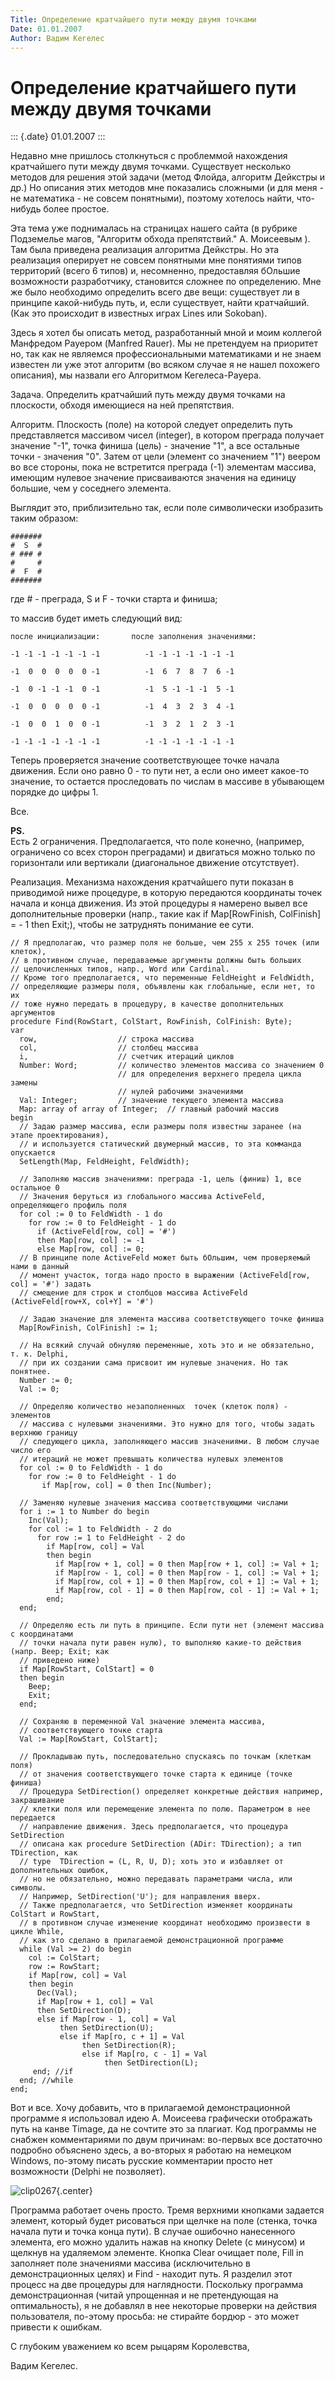 ```yaml
---
Title: Определение кратчайшего пути между двумя точками
Date: 01.01.2007
Author: Вадим Кегелес
---
```



Определение кратчайшего пути между двумя точками
================================================

::: {.date}
01.01.2007
:::

Недавно мне пришлось столкнуться с проблеммой нахождения кратчайшего
пути между двумя точками. Существует несколько методов для решения этой
задачи (метод Флойда, алгоритм Дейкстры и др.) Но описания этих методов
мне показались сложными (и для меня - не математика - не совсем
понятными), поэтому хотелось найти, что-нибудь более простое.

Эта тема уже поднималась на страницах нашего сайта (в рубрике Подземелье
магов, "Алгоритм обхода препятствий." А. Моисеевым ). Там была
приведена реализация алгоритма Дейкстры. Но эта реализация оперирует не
совсем понятными мне понятиями типов территорий (всего 6 типов) и,
несомненно, предоставляя бОльшие возможности разработчику, становится
сложнее по определению. Мне же было необходимо определить всего две
вещи: существует ли в принципе какой-нибудь путь, и, если существует,
найти кратчайший. (Как это происходит в известных играх Lines или
Sokoban).

Здесь я хотел бы описать метод, разработанный мной и моим коллегой
Манфредом Рауером (Manfred Rauer). Мы не претендуем на приоритет но, так
как не являемся профессиональными математиками и не знаем известен ли
уже этот алгоритм (во всяком случае я не нашел похожего описания), мы
назвали его Алгоритмом Кегелеса-Рауера.

Задача. Определить кратчайший путь между двумя точками на плоскости,
обходя имеющиеся на ней препятствия.

Алгоритм. Плоскость (поле) на которой следует определить путь
представляется массивом чисел (integer), в котором преграда получает
значение "-1", точка финиша (цель) - значение "1", а все остальные
точки - значения "0". Затем от цели (элемент со значением "1")
веером во все стороны, пока не встретится преграда (-1) элементам
массива, имеющим нулевое значение присваиваются значения на единицу
большие, чем у соседнего элемента.

Выглядит это, приблизительно так, если поле символически изобразить
таким образом:

    #######
    #  S  #
    # ### #
    #     #
    #  F  #
    #######

где # - преграда, S и F - точки старта и финиша;

то массив будет иметь следующий вид:

    после инициализации:       после заполнения значениями:

    -1 -1 -1 -1 -1 -1 -1          -1 -1 -1 -1 -1 -1 -1

    -1  0  0  0  0  0 -1          -1  6  7  8  7  6 -1

    -1  0 -1 -1 -1  0 -1          -1  5 -1 -1 -1  5 -1

    -1  0  0  0  0  0 -1          -1  4  3  2  3  4 -1

    -1  0  0  1  0  0 -1          -1  3  2  1  2  3 -1

    -1 -1 -1 -1 -1 -1 -1          -1 -1 -1 -1 -1 -1 -1

Теперь проверяется значение соответствующее точке начала движения. Если
оно равно 0 - то пути нет, а если оно имеет какое-то значение, то
остается проследовать по числам в массиве в убывающем порядке до цифры
1.

Все.

**PS.**  
Есть 2 ограничения. Предполагается, что поле конечно, (например,
ограничено со всех сторон преградами) и двигаться можно только по
горизонтали или вертикали (диагональное движение отсутствует).

Реализация. Механизма нахождения кратчайшего пути показан в приводимой
ниже процедуре, в которую передаются координаты точек начала и конца
движения. Из этой процедуры я намерено вывел все дополнительные проверки
(напр., такие как if Map\[RowFinish, ColFinish\] = - 1 then Exit;),
чтобы не затруднять понимание ее сути.

    // Я предполагаю, что размер поля не больше, чем 255 х 255 точек (или клеток),
    // в противном случае, передаваемые аргументы должны быть больших
    // целочисленных типов, напр., Word или Cardinal.
    // Кроме того предполагается, что переменные FeldHeight и FeldWidth,
    // определяющие размеры поля, объявлены как глобальные, если нет, то их
    // тоже нужно передать в процедуру, в качестве дополнительных аргументов
    procedure Find(RowStart, ColStart, RowFinish, ColFinish: Byte);
    var
      row,                  // строка массива
      col,                  // столбец массива
      i,                    // счетчик итераций циклов
      Number: Word;         // количество элементов массива со значением 0
                            // для определения верхнего предела цикла замены
                            // нулей рабочими значениями
      Val: Integer;         // значение текущего элемента массива
      Map: array of array of Integer;  // главный рабочий массив
    begin
      // Задаю размер массива, если размеры поля известны заранее (на этапе проектирования),
      // и используется статический двумерный массив, то эта комманда опускается
      SetLength(Map, FeldHeight, FeldWidth);
     
      // Заполняю массив значениями: преграда -1, цель (финиш) 1, все остальное 0 
      // Значения беруться из глобального массива ActiveFeld, определяющего профиль поля
      for col := 0 to FeldWidth - 1 do
        for row := 0 to FeldHeight - 1 do
          if (ActiveFeld[row, col] = '#')
          then Map[row, col] := -1
          else Map[row, col] := 0;
      // В принципе поле ActiveFeld может быть бОльшим, чем проверяемый нами в данный 
      // момент участок, тогда надо просто в выражении (ActiveFeld[row, col] = '#') задать 
      // смещение для строк и столбцов массива ActiveFeld (ActiveFeld[row+X, col+Y] = '#')
     
      // Задаю значение для элемента массива соответствующего точке финиша
      Map[RowFinish, ColFinish] := 1;
     
      // На всякий случай обнуляю переменные, хоть это и не обязательно, т. к. Delphi, 
      // при их создании сама присвоит им нулевые значения. Но так понятнее.
      Number := 0;
      Val := 0;
     
      // Определяю количество незаполненных  точек (клеток поля) - элементов
      // массива с нулевыми значениями. Это нужно для того, чтобы задать верхнюю границу
      // следующего цикла, заполняющего массив значениями. В любом случае число его
      // итераций не может превышать количества нулевых элементов
      for col := 0 to FeldWidth - 1 do
        for row := 0 to FeldHeight - 1 do
           if Map[row, col] = 0 then Inc(Number);
     
      // Заменяю нулевые значения массива соответствующими числами
      for i := 1 to Number do begin
        Inc(Val);
        for col := 1 to FeldWidth - 2 do
          for row := 1 to FeldHeight - 2 do
            if Map[row, col] = Val
            then begin
              if Map[row + 1, col] = 0 then Map[row + 1, col] := Val + 1;
              if Map[row - 1, col] = 0 then Map[row - 1, col] := Val + 1;
              if Map[row, col + 1] = 0 then Map[row, col + 1] := Val + 1;
              if Map[row, col - 1] = 0 then Map[row, col - 1] := Val + 1;
            end;
      end;
     
      // Определяю есть ли путь в принципе. Если пути нет (элемент массива с координатами
      // точки начала пути равен нулю), то выполняю какие-то действия (напр. Beep; Exit; как 
      // приведено ниже)
      if Map[RowStart, ColStart] = 0
      then begin
        Beep;
        Exit;
      end;
     
      // Сохраняю в переменной Val значение элемента массива, 
      // соответствующего точке старта
      Val := Map[RowStart, ColStart];
     
      // Прокладываю путь, последовательно спускаясь по точкам (клеткам поля) 
      // от значения соответствующего точке старта к единице (точке финиша)
      // Процедура SetDirection() определяет конкретные действия например, закрашивание
      // клетки поля или перемещение элемента по полю. Параметром в нее передается
      // направление движения. Здесь предполагается, что процедура SetDirection
      // описана как procedure SetDirection (ADir: TDirection); а тип TDirection, как
      // type  TDirection = (L, R, U, D); хоть это и избавляет от дополнительных ошибок,
      // но не обязательно, можно передавать параметрами числа, или символы.
      // Например, SetDirection('U'); для направления вверх.
      // Также предполагается, что SetDirection изменяет координаты ColStart и RowStart,
      // в противном случае изменение координат необходимо произвести в цикле While,
      // как это сделано в прилагаемой демонстрационной программе
      while (Val >= 2) do begin
        col := ColStart;
        row := RowStart;
        if Map[row, col] = Val
        then begin
          Dec(Val);
          if Map[row + 1, col] = Val
          then SetDirection(D);
          else if Map[row - 1, col] = Val
               then SetDirection(U);
               else if Map[ro, c + 1] = Val
                    then SetDirection(R);
                    else if Map[ro, c - 1] = Val
                         then SetDirection(L);
         end; //if
      end; //while
    end;

Вот и все. Хочу добавить, что в прилагаемой демонстрационной программе я
использовал идею А. Моисеева графически отображать путь на канве Timage,
да не сочтите это за плагиат. Код программы не снабжен комментариями по
двум причинам: во-первых все достаточно подробно объяснено здесь, а
во-вторых я работаю на немецком Windows, по-этому писать русские
комментарии просто нет возможности (Delphi не позволяет).

![clip0267](clip0267.gif){.center}

Программа работает очень просто. Тремя верхними кнопками задается
элемент, который будет рисоваться при щелчке на поле (стенка, точка
начала пути и точка конца пути). В случае ошибочно нанесенного элемента,
его можно удалить нажав на кнопку Delete (с минусом) и щелкнув на
удаляемом элементе. Кнопка Clear очищает поле, Fill in заполняет поле
значениями массива (исключительно в демонстрационных целях) и Find -
находит путь. Я разделил этот процесс на две процедуры для наглядности.
Поскольку программа демонстрационная (читай упрощенная и не претендующая
на оптимальность), я не добавлял в нее некоторые проверки на действия
пользователя, по-этому просьба: не стирайте бордюр - это может привести
к ошибкам.

С глубоким уважением ко всем рыцарям Королевства,

Вадим Кегелес.
